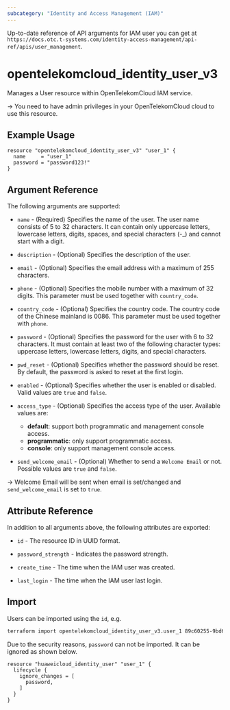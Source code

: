 ```yaml
---
subcategory: "Identity and Access Management (IAM)"
---
```


Up-to-date reference of API arguments for IAM user you can get at
`https://docs.otc.t-systems.com/identity-access-management/api-ref/apis/user_management`.

# opentelekomcloud_identity_user_v3

Manages a User resource within OpenTelekomCloud IAM service.

-> You need to have admin privileges in your OpenTelekomCloud cloud to use
this resource.

## Example Usage

```hcl
resource "opentelekomcloud_identity_user_v3" "user_1" {
  name     = "user_1"
  password = "password123!"
}
```

## Argument Reference

The following arguments are supported:

* `name` - (Required) Specifies the name of the user. The user name consists of 5 to 32 characters. It can
  contain only uppercase letters, lowercase letters, digits, spaces, and special characters (-_) and cannot start with a
  digit.

* `description` - (Optional) Specifies the description of the user.

* `email` - (Optional) Specifies the email address with a maximum of 255 characters.

* `phone` - (Optional) Specifies the mobile number with a maximum of 32 digits. This parameter must be used
  together with `country_code`.

* `country_code` - (Optional) Specifies the country code. The country code of the Chinese mainland is 0086. This
  parameter must be used together with `phone`.

* `password` - (Optional) Specifies the password for the user with 6 to 32 characters. It must contain at least
  two of the following character types: uppercase letters, lowercase letters, digits, and special characters.

* `pwd_reset` - (Optional) Specifies whether the password should be reset. By default, the password is asked
  to reset at the first login.

* `enabled` - (Optional) Specifies whether the user is enabled or disabled. Valid values are `true` and `false`.

* `access_type` - (Optional) Specifies the access type of the user. Available values are:
  + **default**: support both programmatic and management console access.
  + **programmatic**: only support programmatic access.
  + **console**: only support management console access.

* `send_welcome_email` - (Optional) Whether to send a `Welcome Email` or not.
  Possible values are `true` and `false`.

-> Welcome Email will be sent when email is set/changed and `send_welcome_email` is set to `true`.

## Attribute Reference

In addition to all arguments above, the following attributes are exported:

* `id` - The resource ID in UUID format.

* `password_strength` - Indicates the password strength.

* `create_time` - The time when the IAM user was created.

* `last_login` - The time when the IAM user last login.

## Import

Users can be imported using the `id`, e.g.

```sh
terraform import opentelekomcloud_identity_user_v3.user_1 89c60255-9bd6-460c-822a-e2b959ede9d2
```

Due to the security reasons, `password` can not be imported. It can be ignored as shown below.

```hcl
resource "huaweicloud_identity_user" "user_1" {
  lifecycle {
    ignore_changes = [
      password,
    ]
  }
}
```

